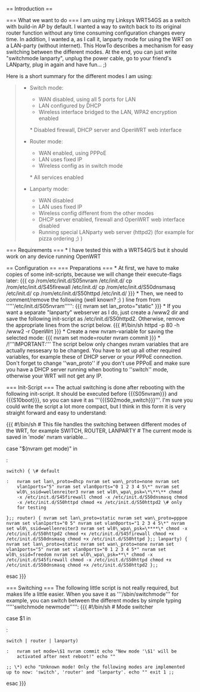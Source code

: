 == Introduction ==

=== What we want to do === I am using my Linksys WRT54GS as a switch
with build-in AP by default. I wanted a way to switch back to its
original router function without any time consuming configuration
changes every time. In addition, I wanted a, as I call it, lanparty mode
for using the WRT on a LAN-party (without internet). This HowTo
describes a mechanism for easy switching between the different modes. At
the end, you can just write "switchmode lanparty", unplug the power
cable, go to your friend's LANparty, plug in again and have fun... ;)

Here is a short summary for the different modes I am using:

> -   Switch mode:
>     -   WAN disabled, using all 5 ports for LAN
>     -   LAN configured by DHCP
>     -   Wireless interface bridged to the LAN, WPA2 encryption enabled
>
>     \* Disabled firewall, DHCP server and OpenWRT web interface
> -   Router mode:
>     -   WAN enabled, using PPPoE
>     -   LAN uses fixed IP
>     -   Wireless config as in switch mode
>
>     \* All services enabled
> -   Lanparty mode:
>     -   WAN disabled
>     -   LAN uses fixed IP
>     -   Wireless config different from the other modes
>     -   DHCP server enabled, firewall and OpenWRT web interface
>         disabled
>     -   Running special LANparty web server (httpd2) (for example for
>         pizza ordering ;) )

=== Requirements === \* I have tested this with a WRT54G/S but it should
work on any device running OpenWRT

== Configuration == === Preparations === \* At first, we have to make
copies of some init-scripts, because we will change their execute-flags
later: {{{ cp /rom/etc/init.d/S05nvram /etc/init.d/ cp
/rom/etc/init.d/S45firewall /etc/init.d/ cp /rom/etc/init.d/S50dnsmasq
/etc/init.d/ cp /rom/etc/init.d/S50httpd /etc/init.d/ }}} \* Then, we
need to comment/remove the following (well known? ;) ) line from from
'''''/etc/init.d/S05nvram''''': {{{ nvram set lan\_proto="static" }}} \*
If you want a separate "lanparty" webserver as I do, just create a /www2
dir and save the following init-script as /etc/init.d/S50httpd2.
Otherwise, remove the appropriate lines from the script below. {{{
\#!/bin/sh httpd -p 80 -h /www2 -r OpenWrt }}} \* Create a new
nvram-variable for saving the selected mode: {{{ nvram set mode=router
nvram commit }}} \* /!'''IMPORTANT:''' The script below only changes
nvram variables that are actually nessesary to be changed. You have to
set up all other required variables, for example these of DHCP server or
your PPPoE connection. Don't forget to change ''wan\_proto'' if you
don't use PPPoE and make sure you have a DHCP server running when
booting to ''switch'' mode, otherwise your WRT will not get any IP.

=== Init-Script === The actual switching is done after rebooting with
the following init-script. It should be executed before {{{S05nvram}}}
and {{{S10boot}}}, so you can save it as '''{{{S02mode\_switch}}}'''.
I'm sure you could write the script a lot more compact, but I think in
this form it is very straight forward and easy to understand:

{{{ \#!/bin/sh \# This file handles the switching between different
modes of the WRT, for example SWITCH, ROUTER, LANPARTY \# The current
mode is saved in 'mode' nvram variable...

case "\$(nvram get mode)" in

:   

    switch) { \# default

    :   nvram set lan\_proto=dhcp nvram set wan\_proto=none nvram set
        vlan1ports="5" nvram set vlan0ports="0 1 2 3 4 5\*" nvram set
        wl0\_ssid=wellenreiter3 nvram set wl0\_wpa\_psk=\*\**\** chmod
        -x /etc/init.d/S45firewall chmod -x /etc/init.d/S50dnsmasq chmod
        -x /etc/init.d/S50httpd chmod +x /etc/init.d/S50httpd2 \# only
        for testing

    };; router) { nvram set lan\_proto=static nvram set wan\_proto=pppoe
    nvram set vlan1ports="0 5" nvram set vlan0ports="1 2 3 4 5\*" nvram
    set wl0\_ssid=wellenreiter3 nvram set wl0\_wpa\_psk=\****\* chmod -x
    /etc/init.d/S50httpd2 chmod +x /etc/init.d/S45firewall chmod +x
    /etc/init.d/S50dnsmasq chmod +x /etc/init.d/S50httpd };; lanparty) {
    nvram set lan\_proto=static nvram set wan\_proto=none nvram set
    vlan1ports="5" nvram set vlan0ports="0 1 2 3 4 5*" nvram set
    wl0\_ssid=freedom nvram set wl0\_wpa\_psk=**\* chmod -x
    /etc/init.d/S45firewall chmod -x /etc/init.d/S50httpd chmod +x
    /etc/init.d/S50dnsmasq chmod +x /etc/init.d/S50httpd2 };;

esac }}}

=== Switching === The following little script is not really required,
but makes life a little easier. When you save it as
'''/sbin/switchmode''' for example, you can switch between the different
modes by simple typing '''''switchmode newmode''''': {{{ \#!/bin/sh \#
Mode switcher

case \$1 in

:   

    switch | router | lanparty)

    :   nvram set mode=\$1 nvram commit echo "New mode '\$1' will be
        activated after next reboot!" echo ""

    ;; \*) echo "Unknown mode! Only the following modes are implemented
    up to now: 'switch', 'router' and 'lanparty'. echo "" exit 1 ;;

esac }}}
